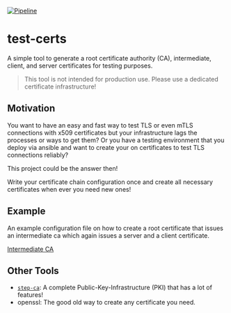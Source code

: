 [![Pipeline](https://github.com/dergecko/test-certs/actions/workflows/rust.yml/badge.svg)](https://github.com/dergecko/test-certs/actions/workflows/rust.yml)

# test-certs
A simple tool to generate a root certificate authority (CA), intermediate, client, and server certificates for testing purposes.

> This tool is not intended for production use. Please use a dedicated certificate infrastructure!

## Motivation

You want to have an easy and fast way to test TLS or even mTLS connections with x509 certificates but your infrastructure lags the processes or ways to get them?
Or you have a testing environment that you deploy via ansible and want to create your on certificates to test TLS connections reliably?

This project could be the answer then!

Write your certificate chain configuration once and create all necessary certificates when ever you need new ones!

## Example

An example configuration file on how to create a root certificate that issues an intermediate ca which again issues a server and a client certificate.

[Intermediate CA](./test-certs/tests/examples/intermediate_ca.yaml)

## Other Tools

- [`step-ca`](https://smallstep.com/docs/step-ca/): A complete Public-Key-Infrastructure (PKI) that has a lot of features!
- openssl: The good old way to create any certificate you need.